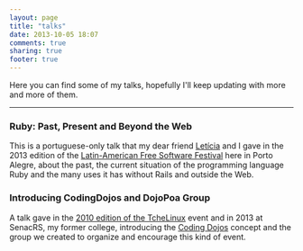 ```yaml
---
layout: page
title: "talks"
date: 2013-10-05 18:07
comments: true
sharing: true
footer: true
---
```


Here you can find some of my talks, hopefully I'll keep updating with more and more of them.

<hr>

### Ruby: Past, Present and Beyond the Web

This is a portuguese-only talk that my dear friend [Letícia](http://twitter.com/_leticia) and I gave in the 2013 edition of the [Latin-American Free Software Festival](https://flisol.net/FLISOL2013/Brasil/PortoAlegre) here in Porto Alegre, about the past, the current situation of the programming language Ruby and the many uses it has without Rails and outside the Web.
<div class="speakerdeck">
  <script async class="speakerdeck-embed" data-id="48b2c09095520130298c2efa0068aa13" data-ratio="1.33333333333333" src="//speakerdeck.com/assets/embed.js"></script>
</div>

### Introducing CodingDojos and DojoPoa Group

A talk gave in the [2010 edition of the TcheLinux](http://tchelinux.org/site/doku.php?id=evento_2010_dezembro_poa) event and in 2013 at SenacRS, my former college, introducing the [Coding Dojos](http://codingdojo.org/cgi-bin/wiki.pl?WhatIsCodingDojo) concept and the group we created to organize and encourage this kind of event.
<div class="speakerdeck">
  <script async class="speakerdeck-embed" data-id="fef3eca09552013066ae7e72ba47199d" data-ratio="1.33507170795306" src="//speakerdeck.com/assets/embed.js"></script>
</div>